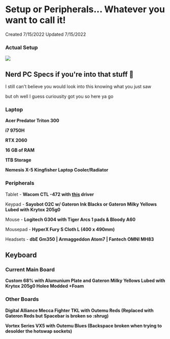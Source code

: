 # Setup or Peripherals... Whatever you want to call it!

Created 7/15/2022
Updated 7/15/2022

### Actual Setup
![](https://pbs.twimg.com/media/FQXTCwyacAAVNFd?format=jpg&name=small)


## Nerd PC Specs if you're into that stuff 👀
I still can't believe you would look into this knowing what you just saw

but oh well I guess curiousity got you so here ya go

### Laptop
<b>Acer Predator Triton 300</b>

<b>i7 9750H</b>

<b>RTX 2060</b>

<b>16 GB of RAM</b>

<b>1TB Storage</b>

<b>Nemesis X-5 Kingfisher Laptop Cooler/Radiator</b>

### Peripherals
Tablet - <b>Wacom CTL -472 with <a href="settings.md">this</a> driver</b>

Keypad - <b>Sayobot O2C w/ Gateron Ink Blacks or Gateron Milky Yellows Lubed with Krytox 205g0</b>

Mouse - <b>Logitech G304 with Tiger Arcs 1 pads & Bloody A60</b>

Mousepad - <b>HyperX Fury S Cloth L (400 x 490mm)</b>

Headsets - <b>dbE Gm350 | Armaggeddon Atom7 | Fantech OMNI MH83</b>

## Keyboard

### Current Main Board
<b>Custom 68% with Alumunium Plate and Gateron Milky Yellows Lubed with Krytox 205g0 Holee Modded +Foam</b>

### Other Boards
<b>Digital Alliance Mecca Fighter TKL with Outemu Reds (Replaced with Gateron Reds but Spacebar is broken so :shrug)</b>

<b>Vortex Series VX5 with Outemu Blues (Backspace broken when trying to desolder the hotswap sockets)</b>



